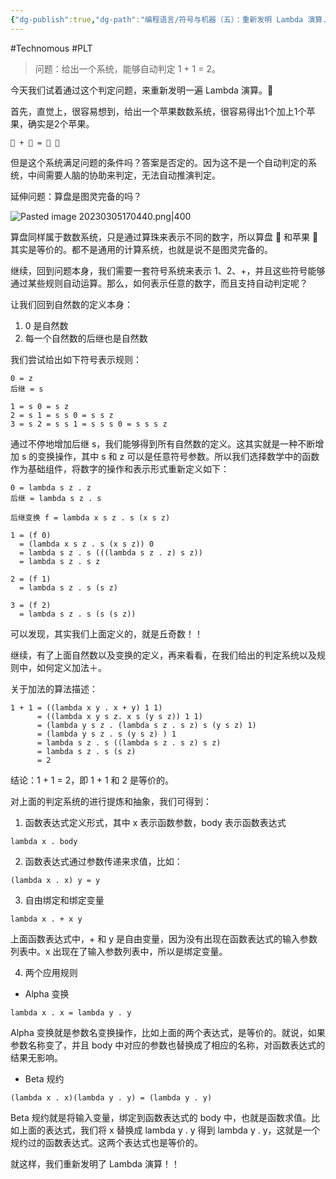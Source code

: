 ```yaml
---
{"dg-publish":true,"dg-path":"编程语言/符号与机器（五）：重新发明 Lambda 演算.md","permalink":"/编程语言/符号与机器（五）：重新发明 Lambda 演算/","created":"2023-03-05T17:01:40.000+08:00","updated":"2024-12-31T10:05:01.000+08:00"}
---
```


#Technomous #PLT

> 问题：给出一个系统，能够自动判定 1 + 1 = 2。

今天我们试着通过这个判定问题，来重新发明一遍 Lambda 演算。🚗

首先，直觉上，很容易想到，给出一个苹果数数系统，很容易得出1个加上1个苹果，确实是2个苹果。

```
🍎 + 🍎 = 🍎 🍎
```

但是这个系统满足问题的条件吗？答案是否定的。因为这不是一个自动判定的系统，中间需要人脑的协助来判定，无法自动推演判定。

延伸问题：算盘是图灵完备的吗？

![Pasted image 20230305170440.png|400](/img/user/0.Asset/resource/Pasted%20image%2020230305170440.png)

算盘同样属于数数系统，只是通过算珠来表示不同的数字，所以算盘 🧮 和苹果 🍎 其实是等价的。都不是通用的计算系统，也就是说不是图灵完备的。

继续，回到问题本身，我们需要一套符号系统来表示 1、2、+，并且这些符号能够通过某些规则自动运算。那么，如何表示任意的数字，而且支持自动判定呢？

让我们回到自然数的定义本身：

1. 0 是自然数
2. 每一个自然数的后继也是自然数

我们尝试给出如下符号表示规则：

```
0 = z
后继 = s

1 = s 0 = s z
2 = s 1 = s s 0 = s s z
3 = s 2 = s s 1 = s s s 0 = s s s z
```

通过不停地增加后继 s，我们能够得到所有自然数的定义。这其实就是一种不断增加 s 的变换操作，其中 s 和 z 可以是任意符号参数。所以我们选择数学中的函数作为基础组件，将数字的操作和表示形式重新定义如下：

```
0 = lambda s z . z
后继 = lambda s z . s

后继变换 f = lambda x s z . s (x s z)

1 = (f 0)
  = (lambda x s z . s (x s z)) 0
  = lambda s z . s (((lambda s z . z) s z))
  = lambda s z . s z

2 = (f 1)
  = lambda s z . s (s z)

3 = (f 2)
  = lambda s z . s (s (s z))
```

可以发现，其实我们上面定义的，就是丘奇数！！

继续，有了上面自然数以及变换的定义，再来看看，在我们给出的判定系统以及规则中，如何定义加法＋。

关于加法的算法描述：

```
1 + 1 = ((lambda x y . x + y) 1 1)
      = ((lambda x y s z. x s (y s z)) 1 1)
      = (lambda y s z . (lambda s z . s z) s (y s z) 1)
      = (lambda y s z . s (y s z) ) 1 
      = lambda s z . s ((lambda s z . s z) s z)
      = lambda s z . s (s z)
      = 2
```

结论：1 + 1 = 2，即 1 + 1 和 2 是等价的。

对上面的判定系统的进行提炼和抽象，我们可得到：

1. 函数表达式定义形式，其中 x 表示函数参数，body 表示函数表达式

```
lambda x . body
```

2. 函数表达式通过参数传递来求值，比如：

```
(lambda x . x) y = y
```

3. 自由绑定和绑定变量

```
lambda x . + x y
```

上面函数表达式中，+ 和  y 是自由变量，因为没有出现在函数表达式的输入参数列表中。x 出现在了输入参数列表中，所以是绑定变量。

4. 两个应用规则

* Alpha 变换
```
lambda x . x = lambda y . y
```

Alpha 变换就是参数名变换操作，比如上面的两个表达式，是等价的。就说，如果参数名称变了，并且 body 中对应的参数也替换成了相应的名称，对函数表达式的结果无影响。

* Beta 规约
```
(lambda x . x)(lambda y . y) = (lambda y . y)
```

Beta 规约就是将输入变量，绑定到函数表达式的 body 中，也就是函数求值。比如上面的表达式，我们将 x 替换成 lambda y . y 得到 lambda y . y，这就是一个规约过的函数表达式。这两个表达式也是等价的。

就这样，我们重新发明了 Lambda 演算！！